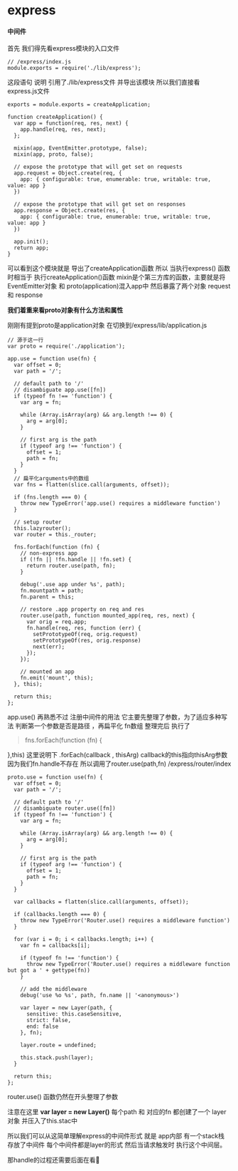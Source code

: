 # express


#### 中间件

首先 我们得先看express模块的入口文件

```
// /express/index.js
module.exports = require('./lib/express');

```

这段语句 说明 引用了./lib/express文件 并导出该模块
所以我们直接看 express.js文件
```
exports = module.exports = createApplication;

function createApplication() {
  var app = function(req, res, next) {
    app.handle(req, res, next);
  };

  mixin(app, EventEmitter.prototype, false);
  mixin(app, proto, false);

  // expose the prototype that will get set on requests
  app.request = Object.create(req, {
    app: { configurable: true, enumerable: true, writable: true, value: app }
  })

  // expose the prototype that will get set on responses
  app.response = Object.create(res, {
    app: { configurable: true, enumerable: true, writable: true, value: app }
  })

  app.init();
  return app;
}
```

可以看到这个模块就是 导出了createApplication函数
所以 当执行express() 函数时相当于 执行createApplication()函数
mixin是个第三方库的函数，主要就是将EventEmitter对象 和 proto(application)混入app中
然后暴露了两个对象 request 和 response

**我们着重来看proto对象有什么方法和属性**

刚刚有提到proto是application对象
在切换到/express/lib/application.js

```
// 源于这一行
var proto = require('./application');

app.use = function use(fn) {
  var offset = 0;
  var path = '/';

  // default path to '/'
  // disambiguate app.use([fn])
  if (typeof fn !== 'function') {
    var arg = fn;

    while (Array.isArray(arg) && arg.length !== 0) {
      arg = arg[0];
    }

    // first arg is the path
    if (typeof arg !== 'function') {
      offset = 1;
      path = fn;
    }
  }
  // 扁平化arguments中的数组
  var fns = flatten(slice.call(arguments, offset));

  if (fns.length === 0) {
    throw new TypeError('app.use() requires a middleware function')
  }

  // setup router
  this.lazyrouter();
  var router = this._router;

  fns.forEach(function (fn) {
    // non-express app
    if (!fn || !fn.handle || !fn.set) {
      return router.use(path, fn);
    }

    debug('.use app under %s', path);
    fn.mountpath = path;
    fn.parent = this;

    // restore .app property on req and res
    router.use(path, function mounted_app(req, res, next) {
      var orig = req.app;
      fn.handle(req, res, function (err) {
        setPrototypeOf(req, orig.request)
        setPrototypeOf(res, orig.response)
        next(err);
      });
    });

    // mounted an app
    fn.emit('mount', this);
  }, this);

  return this;
};

```

app.use() 再熟悉不过 注册中间件的用法
它主要先整理了参数，为了适应多种写法 判断第一个参数是否是路径 ，再扁平化 fn数组
整理完后
执行了
> fns.forEach(function (fn) {

  },this)
这里说明下 .forEach(callback , thisArg) callback的this指向thisArg参数
因为我们fn.handle不存在 所以调用了router.use(path,fn)
/express/router/index

```
proto.use = function use(fn) {
  var offset = 0;
  var path = '/';

  // default path to '/'
  // disambiguate router.use([fn])
  if (typeof fn !== 'function') {
    var arg = fn;

    while (Array.isArray(arg) && arg.length !== 0) {
      arg = arg[0];
    }

    // first arg is the path
    if (typeof arg !== 'function') {
      offset = 1;
      path = fn;
    }
  }

  var callbacks = flatten(slice.call(arguments, offset));

  if (callbacks.length === 0) {
    throw new TypeError('Router.use() requires a middleware function')
  }

  for (var i = 0; i < callbacks.length; i++) {
    var fn = callbacks[i];

    if (typeof fn !== 'function') {
      throw new TypeError('Router.use() requires a middleware function but got a ' + gettype(fn))
    }

    // add the middleware
    debug('use %o %s', path, fn.name || '<anonymous>')

    var layer = new Layer(path, {
      sensitive: this.caseSensitive,
      strict: false,
      end: false
    }, fn);

    layer.route = undefined;

    this.stack.push(layer);
  }

  return this;
};
```

router.use() 函数仍然在开头整理了参数

注意在这里 **var layer = new Layer()** 每个path 和 对应的fn 都创建了一个 layer对象
并压入了this.stac中

所以我们可以从这简单理解express的中间件形式
就是 app内部 有一个stack栈 存放了中间件 每个中间件都是layer的形式 然后当请求触发时 执行这个中间层。

那handle的过程还需要后面在看💃
